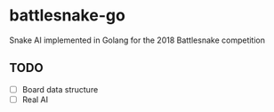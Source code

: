 # battlesnake-go

Snake AI implemented in Golang for the 2018 Battlesnake competition

## TODO
- [ ] Board data structure
- [ ] Real AI
